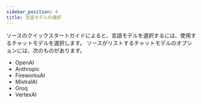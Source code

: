 ```yaml
---
sidebar_position: 4
title: 言語モデルの選択
---
```


ソースのクイックスタートガイドによると、言語モデルを選択するには、使用するチャットモデルを選択します。  ソースがリストするチャットモデルのオプションには、次のものがあります。 

* OpenAI 
* Anthropic 
* FireworksAI 
* MistralAI 
* Groq 
* VertexAI 
